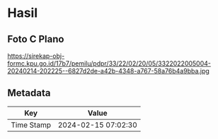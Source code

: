 # Hasil

## Foto C Plano

https://sirekap-obj-formc.kpu.go.id/17b7/pemilu/pdpr/33/22/02/20/05/3322022005004-20240214-202225--6827d2de-a42b-4348-a767-58a76b4a9bba.jpg


## Metadata

| Key        | Value               |
| ---------- | ------------------- |
| Time Stamp | 2024-02-15 07:02:30 |



